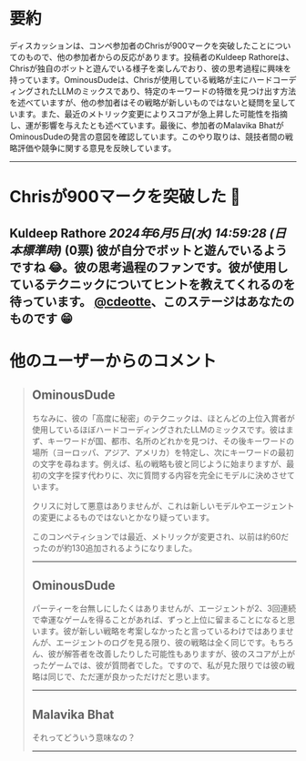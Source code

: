 # 要約 
ディスカッションは、コンペ参加者のChrisが900マークを突破したことについてのもので、他の参加者からの反応があります。投稿者のKuldeep Rathoreは、Chrisが独自のボットと遊んでいる様子を楽しんでおり、彼の思考過程に興味を持っています。OminousDudeは、Chrisが使用している戦略が主にハードコーディングされたLLMのミックスであり、特定のキーワードの特徴を見つけ出す方法を述べていますが、他の参加者はその戦略が新しいものではないと疑問を呈しています。また、最近のメトリック変更によりスコアが急上昇した可能性を指摘し、運が影響を与えたとも述べています。最後に、参加者のMalavika BhatがOminousDudeの発言の意図を確認しています。このやり取りは、競技者間の戦略評価や競争に関する意見を反映しています。

---
# Chrisが900マークを突破した 🤯
**Kuldeep Rathore** *2024年6月5日(水) 14:59:28 (日本標準時)* (0票)
彼が自分でボットと遊んでいるようですね 😂。彼の思考過程のファンです。彼が使用しているテクニックについてヒントを教えてくれるのを待っています。 
[@cdeotte](https://www.kaggle.com/cdeotte)、このステージはあなたのものです 😁
---
 # 他のユーザーからのコメント
> ## OminousDude
> 
> ちなみに、彼の「高度に秘密」のテクニックは、ほとんどの上位入賞者が使用しているほぼハードコーディングされたLLMのミックスです。彼はまず、キーワードが国、都市、名所のどれかを見つけ、その後キーワードの場所（ヨーロッパ、アジア、アメリカ）を特定し、次にキーワードの最初の文字を尋ねます。例えば、私の戦略も彼と同じように始まりますが、最初の文字を探す代わりに、次に質問する内容を完全にモデルに決めさせています。
> 
> クリスに対して悪意はありませんが、これは新しいモデルやエージェントの変更によるものではないとかなり疑っています。
> 
> このコンペティションでは最近、メトリックが変更され、以前は約60だったのが約130追加されるようになりました。
> 
> ---
> ## OminousDude
> 
> パーティーを台無しにしたくはありませんが、エージェントが2、3回連続で幸運なゲームを得ることがあれば、ずっと上位に留まることになると思います。彼が新しい戦略を考案しなかったと言っているわけではありませんが、エージェントのログを見る限り、彼の戦略は全く同じです。もちろん、彼が解答者を改善したりした可能性もありますが、彼のスコアが上がったゲームでは、彼が質問者でした。ですので、私が見た限りでは彼の戦略は同じで、ただ運が良かっただけだと思います。
> 
> ---
> ## Malavika Bhat
> 
> それってどういう意味なの？ 
> 
> ---

